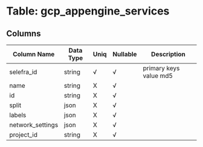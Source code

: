 # Table: gcp_appengine_services

## Columns 

|  Column Name   |  Data Type  | Uniq | Nullable | Description | 
|  ----  | ----  | ----  | ----  | ---- | 
| selefra_id | string | √ | √ | primary keys value md5 | 
| name | string | X | √ |  | 
| id | string | X | √ |  | 
| split | json | X | √ |  | 
| labels | json | X | √ |  | 
| network_settings | json | X | √ |  | 
| project_id | string | X | √ |  | 


